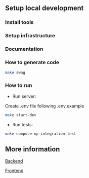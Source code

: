 ## Setup local development

### Install tools

### Setup infrastructure

### Documentation

### How to generate code

```bash
make swag
```

### How to run

- Run server:

Create .env file following .env.example

```bash
make start-dev
```

- Run tests:

```bash
make compose-up-integration-test
```

## More information

[Backend](backend/README.md)

[Frontend](frontend/README.md)
